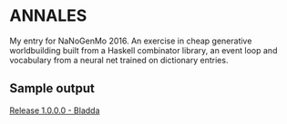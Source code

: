 ANNALES
=======

My entry for NaNoGenMo 2016. An exercise in cheap generative worldbuilding
built from a Haskell combinator library, an event loop and vocabulary from
a neural net trained on dictionary entries.

## Sample output

[Release 1.0.0.0 - Bladda](output/sample-1.0.0.0-Bladda.md)


